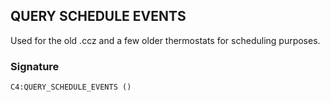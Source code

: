 ## QUERY SCHEDULE EVENTS

Used for the old .ccz and a few older thermostats for scheduling purposes.


### Signature

`C4:QUERY_SCHEDULE_EVENTS ()`
